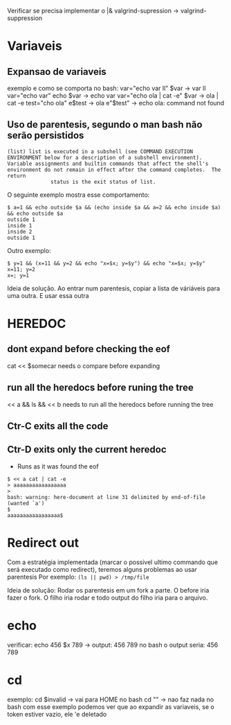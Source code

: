 Verificar se precisa implementar o |&
valgrind-supression -> valgrind-suppression

# Variaveis

## Expansao de variaveis
exemplo e como se comporta no bash:
var="echo var      ll"
$var -> var      ll
var="echo                var"
echo $var -> echo var
var="echo     ola | cat -e"
$var -> ola | cat -e
test="cho ola"
e$test -> ola
e"$test" -> echo ola: command not found

## Uso de parentesis, segundo o man bash não serão persistidos
```
(list) list is executed in a subshell (see COMMAND EXECUTION ENVIRONMENT below for a description of a subshell environment).  Variable assignments and builtin commands that affect the shell's environment do not remain in effect after the command completes.  The return
              status is the exit status of list.
```
O seguinte exemplo mostra esse comportamento:
```
$ a=1 && echo outside $a && (echo inside $a && a=2 && echo inside $a) && echo outside $a
outside 1
inside 1
inside 2
outside 1
```

Outro exemplo:
```
$ y=1 && (x=11 && y=2 && echo "x=$x; y=$y") && echo "x=$x; y=$y"
x=11; y=2
x=; y=1
```

Ideia de solução. Ao entrar num parentesis, copiar a lista de váriáveis para uma outra. E usar essa outra

# HEREDOC
## dont expand before checking the eof
cat << $somecar
needs o compare before expanding

## run all the heredocs before runing the tree
<< a && ls && << b
needs to run all the heredocs before running the tree

## Ctr-C exits all the code

## Ctr-D exits only the current heredoc
- Runs as it was found the eof
```
$ << a cat | cat -e
> aaaaaaaaaaaaaaaaa
>
bash: warning: here-document at line 31 delimited by end-of-file (wanted `a')
$
aaaaaaaaaaaaaaaaa$
```

# Redirect out

Com a estratégia implementada (marcar o possivel ultimo commando que será executado como redirect), teremos alguns problemas ao usar parentesis
Por exemplo: `(ls || pwd) > /tmp/file`

Ideia de solução: Rodar os parentesis em um fork a parte. O before iria fazer o fork. O filho iria rodar e todo output do filho iria para o arquivo.

# echo

verificar: echo 456 $x 789 -> output: 456  789
no bash o output seria: 456 789

# cd

exemplo: cd $invalid -> vai para HOME no bash
cd "" -> nao faz nada no bash
com esse exemplo podemos ver que ao expandir as variaveis, se o token estiver vazio, ele 'e deletado
